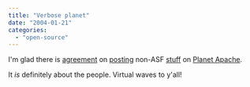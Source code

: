 ```yaml
---
title: "Verbose planet"
date: "2004-01-21"
categories: 
  - "open-source"
---
```


I'm glad there is [agreement](http://blog.clearairturbulence.org/blog/2004/01/21#planetpt2) on [posting](http://www.sauria.com/blog/2004/01/20#786) non-ASF [stuff](http://www.silent-penguin.com/archives/001592.html) on [Planet Apache](http://www.planetapache.org/).

It _is_ definitely about the people. Virtual waves to y'all!
